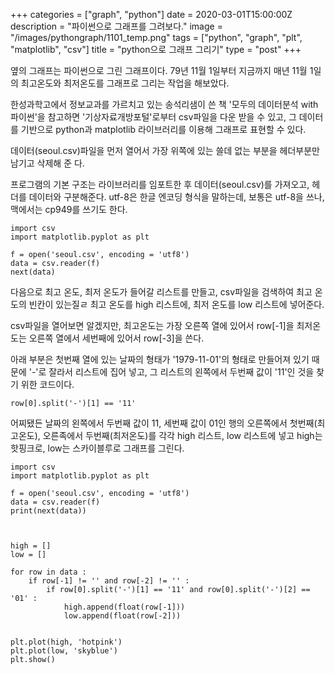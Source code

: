 +++
categories = ["graph", "python"]
date = 2020-03-01T15:00:00Z
description = "파이썬으로 그래프를 그려보다."
image = "/images/pythongraph/1101_temp.png"
tags = ["python", "graph", "plt", "matplotlib", "csv"]
title = "python으로 그래프 그리기"
type = "post"
+++  

옆의 그래프는 파이썬으로 그린 그래프이다. 79년 11월 1일부터 지금까지 매년 11월 1일의 최고온도와 최저온도를 그래프로 그리는 작업을 해보았다. 

한성과학고에서 정보교과를 가르치고 있는 송석리샘이 쓴 책 '모두의 데이터분석 with 파이썬'을 참고하면 '기상자료개방포털'로부터 csv파일을 다운 받을 수 있고, 그 데이터를 기반으로 python과 matplotlib 라이브러리를 이용해 그래프로 표현할 수 있다. 

데이터(seoul.csv)파일을 먼저 열어서 가장 위쪽에 있는 쓸데 없는 부분을 헤더부분만 남기고 삭제해 준 다.

프로그램의 기본 구조는 라이브러리를 임포트한 후 데이터(seoul.csv)를 가져오고, 헤더를 데이터와 구분해준다. utf-8은 한글 엔코딩 형식을 말하는데, 보통은 utf-8을 쓰나, 맥에서는 cp949를 쓰기도 한다. 

    import csv
    import matplotlib.pyplot as plt
    
    f = open('seoul.csv', encoding = 'utf8')
    data = csv.reader(f)
    next(data)

다음으로 최고 온도, 최저 온도가 들어갈 리스트를 만들고, csv파일을 검색하여 최고 온도의 빈칸이 있는질ㄹ  최고 온도를 high 리스트에, 최저 온도를 low 리스트에 넣어준다. 

csv파일을 열어보면 알겠지만, 최고온도는 가장 오른쪽 열에 있어서 row\[-1\]을 최저온도는 오른쪽 열에서 세번째에 있어서 row\[-3\]을 쓴다. 

아래 부분은 첫번째 열에 있는 날짜의 형태가 '1979-11-01'의 형태로 만들어져 있기 때문에 '-'로 잘라서 리스트에 집어 넣고, 그 리스트의 왼쪽에서 두번째 값이 '11'인 것을 찾기 위한 코드이다. 

    row[0].split('-')[1] == '11' 

어찌됐든 날짜의 왼쪽에서 두번째 값이 11, 세번째 값이 01인 행의 오른쪽에서 첫번째(최고온도), 오른족에서 두번째(최저온도)를 각각 high 리스트, low 리스트에 넣고 high는 핫핑크로, low는 스카이블루로 그래프를 그린다. 

    import csv
    import matplotlib.pyplot as plt
    
    f = open('seoul.csv', encoding = 'utf8')
    data = csv.reader(f)
    print(next(data))
    
    
    
    high = []
    low = []
    
    for row in data :
        if row[-1] != '' and row[-2] != '' :
            if row[0].split('-')[1] == '11' and row[0].split('-')[2] == '01' :
                high.append(float(row[-1]))
                low.append(float(row[-2]))
                
    
    plt.plot(high, 'hotpink')
    plt.plot(low, 'skyblue')
    plt.show()
    
